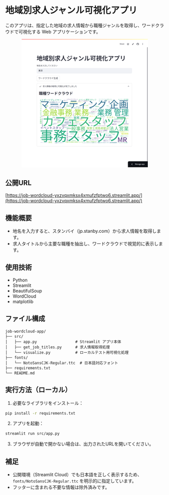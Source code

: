 # 地域別求人ジャンル可視化アプリ

このアプリは、指定した地域の求人情報から職種ジャンルを取得し、ワードクラウドで可視化する Web アプリケーションです。

<p align="center">
  <img src="images/jobcloud-snapshot.png" alt="可視化の実行例" width="400"/>
</p>

## 公開URL

[https://job-wordcloud-yxzvqxmksx4xmufzfptwo6.streamlit.app/](https://job-wordcloud-yxzvqxmksx4xmufzfptwo6.streamlit.app/)

## 機能概要

- 地名を入力すると、スタンバイ（jp.stanby.com）から求人情報を取得します。
- 求人タイトルから主要な職種を抽出し、ワードクラウドで視覚的に表示します。

## 使用技術

- Python
- Streamlit
- BeautifulSoup
- WordCloud
- matplotlib

## ファイル構成

```
job-wordcloud-app/
├── src/
│   ├── app.py                 # Streamlit アプリ本体
│   ├── get_job_titles.py      # 求人情報取得処理
│   └── visualize.py           # ローカルテスト用可視化処理
├── fonts/
│   └── NotoSansCJK-Regular.ttc  # 日本語対応フォント
├── requirements.txt
└── README.md
```

## 実行方法（ローカル）

1. 必要なライブラリをインストール：

```bash
pip install -r requirements.txt
```

2. アプリを起動：

```bash
streamlit run src/app.py
```

3. ブラウザが自動で開かない場合は、出力されたURLを開いてください。

## 補足

- 公開環境（Streamlit Cloud）でも日本語を正しく表示するため、`fonts/NotoSansCJK-Regular.ttc` を明示的に指定しています。
- フッターに含まれる不要な情報は除外済みです。